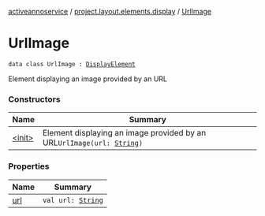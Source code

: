 [activeannoservice](../../index.md) / [project.layout.elements.display](../index.md) / [UrlImage](./index.md)

# UrlImage

`data class UrlImage : `[`DisplayElement`](../-display-element.md)

Element displaying an image provided by an URL

### Constructors

| Name | Summary |
|---|---|
| [&lt;init&gt;](-init-.md) | Element displaying an image provided by an URL`UrlImage(url: `[`String`](https://kotlinlang.org/api/latest/jvm/stdlib/kotlin/-string/index.html)`)` |

### Properties

| Name | Summary |
|---|---|
| [url](url.md) | `val url: `[`String`](https://kotlinlang.org/api/latest/jvm/stdlib/kotlin/-string/index.html) |
